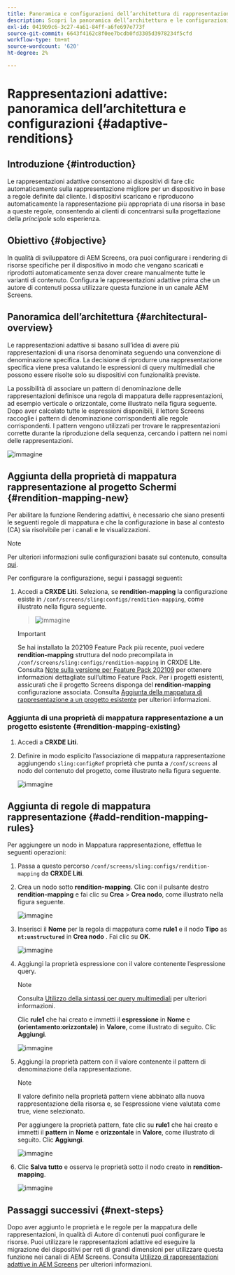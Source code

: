 ```yaml
---
title: Panoramica e configurazioni dell’architettura di rappresentazioni adattive
description: Scopri la panoramica dell’architettura e le configurazioni in CRXDE Liti per rappresentazioni adattive in AEM Screens.
exl-id: 0419b9c6-3c27-4a61-84ff-a6fe697e773f
source-git-commit: 6643f4162c8f0ee7bcdb0fd3305d3978234f5cfd
workflow-type: tm+mt
source-wordcount: '620'
ht-degree: 2%

---
```


# Rappresentazioni adattive: panoramica dell’architettura e configurazioni {#adaptive-renditions}

## Introduzione {#introduction}

Le rappresentazioni adattive consentono ai dispositivi di fare clic automaticamente sulla rappresentazione migliore per un dispositivo in base a regole definite dal cliente. I dispositivi scaricano e riproducono automaticamente la rappresentazione più appropriata di una risorsa in base a queste regole, consentendo ai clienti di concentrarsi sulla progettazione della *principale* solo esperienza.

## Obiettivo {#objective}

In qualità di sviluppatore di AEM Screens, ora puoi configurare i rendering di risorse specifiche per il dispositivo in modo che vengano scaricati e riprodotti automaticamente senza dover creare manualmente tutte le varianti di contenuto. Configura le rappresentazioni adattive prima che un autore di contenuti possa utilizzare questa funzione in un canale AEM Screens.

## Panoramica dell’architettura {#architectural-overview}

Le rappresentazioni adattive si basano sull’idea di avere più rappresentazioni di una risorsa denominata seguendo una convenzione di denominazione specifica. La decisione di riprodurre una rappresentazione specifica viene presa valutando le espressioni di query multimediali che possono essere risolte solo su dispositivi con funzionalità previste.

La possibilità di associare un pattern di denominazione delle rappresentazioni definisce una regola di mappatura delle rappresentazioni, ad esempio verticale o orizzontale, come illustrato nella figura seguente. Dopo aver calcolato tutte le espressioni disponibili, il lettore Screens raccoglie i pattern di denominazione corrispondenti alle regole corrispondenti. I pattern vengono utilizzati per trovare le rappresentazioni corrette durante la riproduzione della sequenza, cercando i pattern nei nomi delle rappresentazioni.

![immagine](/help/user-guide/assets/adaptive-renditions/adaptive-renditions.png)

## Aggiunta della proprietà di mappatura rappresentazione al progetto Schermi {#rendition-mapping-new}

Per abilitare la funzione Rendering adattivi, è necessario che siano presenti le seguenti regole di mappatura e che la configurazione in base al contesto (CA) sia risolvibile per i canali e le visualizzazioni.

>[!NOTE]
>Per ulteriori informazioni sulle configurazioni basate sul contenuto, consulta [qui](https://sling.apache.org/documentation/bundles/context-aware-configuration/context-aware-configuration.html).

Per configurare la configurazione, segui i passaggi seguenti:

1. Accedi a **CRXDE Liti**. Seleziona, se **rendition-mapping** la configurazione esiste in `/conf/screens/sling:configs/rendition-mapping`, come illustrato nella figura seguente.

   >![immagine](/help/user-guide/assets/adaptive-renditions/mapping-rules1.png)

   >[!IMPORTANT]
   >Se hai installato la 202109 Feature Pack più recente, puoi vedere **rendition-mapping** struttura del nodo precompilata in `/conf/screens/sling:configs/rendition-mapping` in CRXDE Lite. Consulta [Note sulla versione per Feature Pack 202109](/help/user-guide/release-notes-fp-202109.md) per ottenere informazioni dettagliate sull’ultimo Feature Pack.
   >Per i progetti esistenti, assicurati che il progetto Screens disponga del **rendition-mapping** configurazione associata. Consulta [Aggiunta della mappatura di rappresentazione a un progetto esistente](#rendition-mapping-existing) per ulteriori informazioni.

### Aggiunta di una proprietà di mappatura rappresentazione a un progetto esistente {#rendition-mapping-existing}

1. Accedi a **CRXDE Liti**.

1. Definire in modo esplicito l’associazione di mappatura rappresentazione aggiungendo `sling:configRef` proprietà che punta a `/conf/screens` al nodo del contenuto del progetto, come illustrato nella figura seguente.

   ![immagine](/help/user-guide/assets/adaptive-renditions/renditon-mapping2.png)


## Aggiunta di regole di mappatura rappresentazione {#add-rendition-mapping-rules}

Per aggiungere un nodo in Mappatura rappresentazione, effettua le seguenti operazioni:

1. Passa a questo percorso `/conf/screens/sling:configs/rendition-mapping` da **CRXDE Liti**.
1. Crea un nodo sotto **rendition-mapping**. Clic con il pulsante destro **rendition-mapping** e fai clic su **Crea** > **Crea nodo**, come illustrato nella figura seguente.

   ![immagine](/help/user-guide/assets/adaptive-renditions/add-node1.png)

1. Inserisci il **Nome** per la regola di mappatura come **rule1** e il nodo **Tipo** as **`nt:unstructured`** in **Crea nodo** . Fai clic su **OK**.

   ![immagine](/help/user-guide/assets/adaptive-renditions/add-node2.png)


1. Aggiungi la proprietà espressione con il valore contenente l’espressione query.

   >[!NOTE]
   >Consulta [Utilizzo della sintassi per query multimediali](https://developer.mozilla.org/en-US/docs/Web/CSS/CSS_media_queries/Using_media_queries) per ulteriori informazioni.

   Clic **rule1** che hai creato e immetti il **espressione** in **Nome** e **(orientamento:orizzontale)** in **Valore**, come illustrato di seguito. Clic **Aggiungi**.

   ![immagine](/help/user-guide/assets/adaptive-renditions/add-node3.png)

1. Aggiungi la proprietà pattern con il valore contenente il pattern di denominazione della rappresentazione.

   >[!NOTE]
   >Il valore definito nella proprietà pattern viene abbinato alla nuova rappresentazione della risorsa e, se l’espressione viene valutata come true, viene selezionato.

   Per aggiungere la proprietà pattern, fate clic su **rule1** che hai creato e immetti il **pattern** in **Nome** e **orizzontale** in **Valore**, come illustrato di seguito. Clic **Aggiungi**.

   ![immagine](/help/user-guide/assets/adaptive-renditions/add-node4.png)

1. Clic **Salva tutto** e osserva le proprietà sotto il nodo creato in **rendition-mapping**.

   ![immagine](/help/user-guide/assets/adaptive-renditions/add-node5.png)

## Passaggi successivi {#next-steps}

Dopo aver aggiunto le proprietà e le regole per la mappatura delle rappresentazioni, in qualità di Autore di contenuti puoi configurare le risorse. Puoi utilizzare le rappresentazioni adattive ed eseguire la migrazione dei dispositivi per reti di grandi dimensioni per utilizzare questa funzione nei canali di AEM Screens. Consulta [Utilizzo di rappresentazioni adattive in AEM Screens](/help/user-guide/using-adaptive-renditions.md) per ulteriori informazioni.
